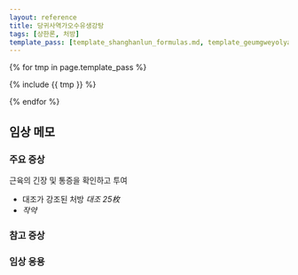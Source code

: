 ```yaml
---
layout: reference
title: 당귀사역가오수유생강탕
tags: [상한론, 처방]
template_pass: [template_shanghanlun_formulas.md, template_geumgweyolyag_formulas.md, template_etc_formulas.md]
---
```



{% for tmp in page.template_pass %}

{% include {{ tmp }} %}

{% endfor %}

## 임상 메모


### 주요 증상


근육의 긴장 및 통증을 확인하고 투여
* 대조가 강조된 처방 _대조 25枚_
* _작약_


### 참고 증상


### 임상 응용
